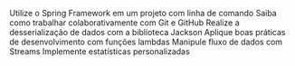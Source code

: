 Utilize o Spring Framework em um projeto com linha de comando Saiba como trabalhar colaborativamente com Git e GitHub Realize a desserialização de dados com a biblioteca Jackson Aplique boas práticas de desenvolvimento com funções lambdas Manipule fluxo de dados com Streams Implemente estatísticas personalizadas
